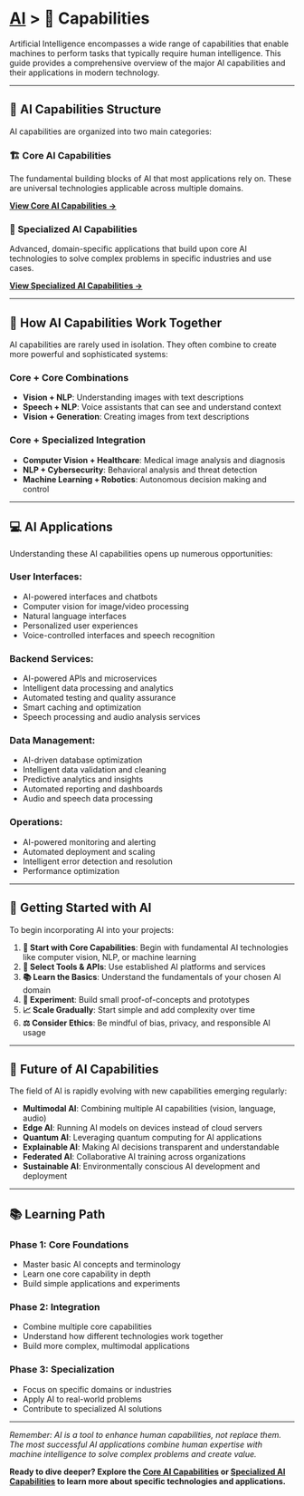 # [AI](../) > 🤖 Capabilities

Artificial Intelligence encompasses a wide range of capabilities that enable machines to perform tasks that typically require human intelligence. This guide provides a comprehensive overview of the major AI capabilities and their applications in modern technology.

---

## 🎯 **AI Capabilities Structure**

AI capabilities are organized into two main categories:

### **🏗️ Core AI Capabilities**
The fundamental building blocks of AI that most applications rely on. These are universal technologies applicable across multiple domains.

**[View Core AI Capabilities →](../core/)**

### **🚀 Specialized AI Capabilities**
Advanced, domain-specific applications that build upon core AI technologies to solve complex problems in specific industries and use cases.

**[View Specialized AI Capabilities →](../specialized/)**

---

## 🔗 **How AI Capabilities Work Together**

AI capabilities are rarely used in isolation. They often combine to create more powerful and sophisticated systems:

### **Core + Core Combinations**
- **Vision + NLP**: Understanding images with text descriptions
- **Speech + NLP**: Voice assistants that can see and understand context
- **Vision + Generation**: Creating images from text descriptions

### **Core + Specialized Integration**
- **Computer Vision + Healthcare**: Medical image analysis and diagnosis
- **NLP + Cybersecurity**: Behavioral analysis and threat detection
- **Machine Learning + Robotics**: Autonomous decision making and control

---

## 💻 **AI Applications**

Understanding these AI capabilities opens up numerous opportunities:

### **User Interfaces:**
- AI-powered interfaces and chatbots
- Computer vision for image/video processing
- Natural language interfaces
- Personalized user experiences
- Voice-controlled interfaces and speech recognition

### **Backend Services:**
- AI-powered APIs and microservices
- Intelligent data processing and analytics
- Automated testing and quality assurance
- Smart caching and optimization
- Speech processing and audio analysis services

### **Data Management:**
- AI-driven database optimization
- Intelligent data validation and cleaning
- Predictive analytics and insights
- Automated reporting and dashboards
- Audio and speech data processing

### **Operations:**
- AI-powered monitoring and alerting
- Automated deployment and scaling
- Intelligent error detection and resolution
- Performance optimization

---

## 🚀 **Getting Started with AI**

To begin incorporating AI into your projects:

1. **🎯 Start with Core Capabilities**: Begin with fundamental AI technologies like computer vision, NLP, or machine learning
2. **🔧 Select Tools & APIs**: Use established AI platforms and services
3. **📚 Learn the Basics**: Understand the fundamentals of your chosen AI domain
4. **🧪 Experiment**: Build small proof-of-concepts and prototypes
5. **📈 Scale Gradually**: Start simple and add complexity over time
6. **⚖️ Consider Ethics**: Be mindful of bias, privacy, and responsible AI usage

---

## 🔮 **Future of AI Capabilities**

The field of AI is rapidly evolving with new capabilities emerging regularly:

- **Multimodal AI**: Combining multiple AI capabilities (vision, language, audio)
- **Edge AI**: Running AI models on devices instead of cloud servers
- **Quantum AI**: Leveraging quantum computing for AI applications
- **Explainable AI**: Making AI decisions transparent and understandable
- **Federated AI**: Collaborative AI training across organizations
- **Sustainable AI**: Environmentally conscious AI development and deployment

---

## 📚 **Learning Path**

### **Phase 1: Core Foundations**
- Master basic AI concepts and terminology
- Learn one core capability in depth
- Build simple applications and experiments

### **Phase 2: Integration**
- Combine multiple core capabilities
- Understand how different technologies work together
- Build more complex, multimodal applications

### **Phase 3: Specialization**
- Focus on specific domains or industries
- Apply AI to real-world problems
- Contribute to specialized AI solutions

---

*Remember: AI is a tool to enhance human capabilities, not replace them. The most successful AI applications combine human expertise with machine intelligence to solve complex problems and create value.*

**Ready to dive deeper? Explore the [Core AI Capabilities](../core/) or [Specialized AI Capabilities](../specialized/) to learn more about specific technologies and applications.** 